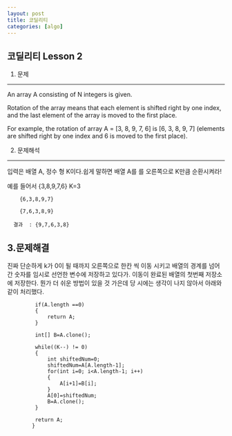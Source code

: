 ```yaml
---
layout: post
title: 코딜리티
categories: [algo]
---
```


코딜리티 Lesson 2
--- 
1. 문제
---
An array A consisting of N integers is given. 

Rotation of the array means that each element is shifted right by one index, and the last element of the array is moved to the first place.

For example, the rotation of array A = [3, 8, 9, 7, 6] is [6, 3, 8, 9, 7] (elements are shifted right by one index and 6 is moved to the first place).


2. 문제해석
---
입력은 배열 A, 정수 형 K이다.쉽게 말하면 배열 A를 를 오른쪽으로 K만큼 순환시켜라!

예를 들어서  {3,8,9,7,6}  K=3
  
        {6,3,8,9,7}  

        {7,6,3,8,9}

      결과  : {9,7,6,3,8}
      


3.문제해결
---
진짜 단순하게 k가 0이 될 때까지 오른쪽으로 한칸 씩 이동 시키고 배열의 경계를 넘어간 숫자를 임시로 선언한 변수에 저장하고 있다가.
이동이 완료된 배열의 첫번째 저장소에 저장한다.
뭔가 더 쉬운 방법이 있을 것 가은데  당 시에는 생각이 나지 않아서  아래와 같이 처리했다.

```
		 if(A.length ==0)
		 {
			 return A;
		 }
		 
		 int[] B=A.clone();
		 
		 while((K--) != 0)
		 {
			 int shiftedNum=0;
			 shiftedNum=A[A.length-1];
			 for(int i=0; i<A.length-1; i++)
			 {
				 A[i+1]=B[i];
			 }
			 A[0]=shiftedNum;
			 B=A.clone();
		 }
		 
		 return A;
	    }
```